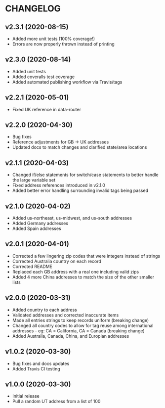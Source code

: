 # CHANGELOG

## v2.3.1 (2020-08-15)

* Added more unit tests (100% coverage!)
* Errors are now properly thrown instead of printing

## v2.3.0 (2020-08-14)

* Added unit tests
* Added coveralls test coverage
* Added automated publishing workflow via Travis/tags

## v2.2.1 (2020-05-01)

* Fixed UK reference in data-router

## v2.2.0 (2020-04-30)

* Bug fixes
* Reference adjustments for GB -> UK addresses
* Updated docs to match changes and clarified state/area locations

## v2.1.1 (2020-04-03)

* Changed if/else statements for switch/case statements to better handle the large variable set
* Fixed address references introduced in v2.1.0
* Added better error handling surrounding invalid tags being passed

## v2.1.0 (2020-04-02)

* Added us-northeast, us-midwest, and us-south addresses
* Added Germany addresses
* Added Spain addresses

## v2.0.1 (2020-04-01)

* Corrected a few lingering zip codes that were integers instead of strings
* Corrected Australia country on each record
* Corrected README
* Replaced each GB address with a real one including valid zips
* Added 4 more China addresses to match the size of the other smaller lists

## v2.0.0 (2020-03-31)

* Added country to each address
* Validated addresses and corrected inaccurate items
* Made all entries strings to keep records uniform (breaking change)
* Changed all country codes to allow for tag reuse among international addresses - eg: CA = California, CA = Canada (breaking change)
* Added Australia, Canada, China, and Europian addresses

## v1.0.2 (2020-03-30)

* Bug fixes and docs updates
* Added Travis CI testing

## v1.0.0 (2020-03-30)

* Initial release
* Pull a random UT address from a list of 100

